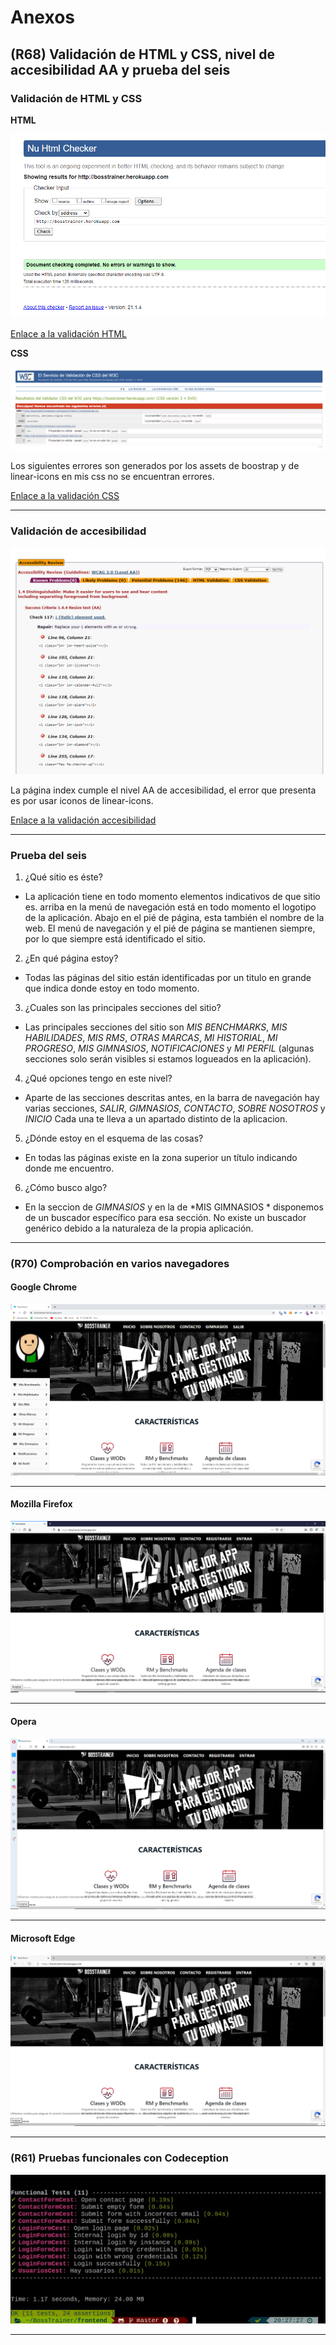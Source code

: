 # Anexos

**(R68) Validación de HTML y CSS, nivel de accesibilidad AA y prueba del seis**
---
### Validación de HTML y CSS

**HTML**

![Validación HTML](images/capturas/validacion_html.png)

[Enlace a la validación HTML](https://validator.w3.org/nu/?doc=http%3A%2F%2Fbosstrainer.herokuapp.com)

**CSS**

![Validación CSS](images/capturas/validacion_css.png)

Los siguientes errores son generados por los assets de boostrap y de linear-icons en mis css no se encuentran errores.

[Enlace a la validación CSS](https://jigsaw.w3.org/css-validator/validator?uri=https%3A%2F%2Fbosstrainer.herokuapp.com%2F&profile=css3svg&usermedium=all&warning=1&vextwarning=&lang=es)

---

### Validación de accesibilidad

![Validación accesibilidad](images/capturas/validacion_acces.png)

La página index cumple el nivel AA de accesibilidad, el error que presenta es por usar iconos de linear-icons.

[Enlace a la validación accesibilidad](https://achecker.ca/checker/index.php)

---

### Prueba del seis

 1. ¿Qué sitio es éste?
- La aplicación tiene en todo momento elementos indicativos de que sitio es. arriba en la menú de navegación está en todo momento el logotipo de la aplicación. Abajo en el pié de página, esta también el nombre de la web. El menú de navegación y el pié de página se mantienen siempre, por lo que siempre está identificado el sitio.

 2. ¿En qué página estoy?
- Todas las páginas del sitio están identificadas por un titulo en grande que indica donde estoy en todo momento.

 3. ¿Cuales son las principales secciones del sitio?
- Las principales secciones del sitio son *MIS BENCHMARKS*, *MIS HABILIDADES*, *MIS RMS*, *OTRAS MARCAS*, *MI HISTORIAL*, *MI PROGRESO*, *MIS GIMNASIOS*, *NOTIFICACIONES* y *MI PERFIL* (algunas secciones solo serán visibles si estamos logueados en la aplicación).

 4. ¿Qué opciones tengo en este nivel?
- Aparte de las secciones descritas antes, en la barra de navegación hay varias secciones, *SALIR*, *GIMNASIOS*, *CONTACTO*, *SOBRE NOSOTROS* y *INICIO* Cada una te lleva a un apartado distinto de la aplicacion.

 5. ¿Dónde estoy en el esquema de las cosas?
- En todas las páginas existe en la zona superior un título indicando donde me encuentro.

 6. ¿Cómo busco algo?
- En la seccion de *GIMNASIOS* y en la de *MIS GIMNASIOS * disponemos de un buscador específico para esa sección. No existe un buscador genérico debido a la naturaleza de la propia aplicación.

---

### **(R70) Comprobación en varios navegadores**

#### **Google Chrome**

![Captura Google Chrome](images/capturas/captura_chrome.png)

---

#### **Mozilla Firefox**

![Captura Mozilla Firefox](images/capturas/captura_firefox.png)

---

#### **Opera**

![Captura Opera](images/capturas/captura_opera.png)

---

#### **Microsoft Edge**

![Captura Microsoft Edge](images/capturas/captura_edge.png)

---

### **(R61) Pruebas funcionales con Codeception**

![Pruebas Codeception](images/capturas/codecept.jpeg)

---